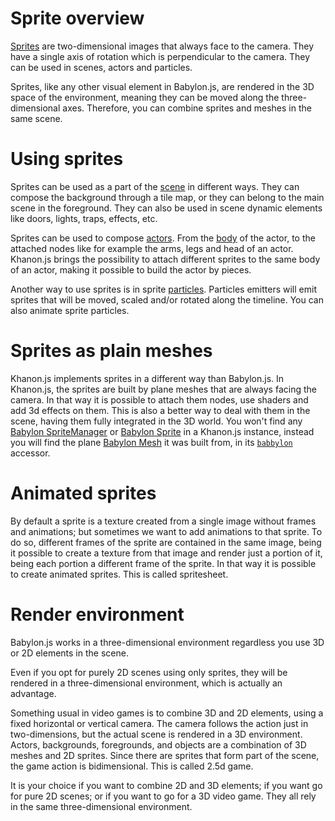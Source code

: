 # Sprite overview

[Sprites](https://khanonjs.com/api-docs/modules/decorators_sprite.html) are two-dimensional images that always face to the camera. They have a single axis of rotation which is perpendicular to the camera. They can be used in scenes, actors and particles.

Sprites, like any other visual element in Babylon.js, are rendered in the 3D space of the environment, meaning they can be moved along the three-dimensional axes. Therefore, you can combine sprites and meshes in the same scene.

# Using sprites

Sprites can be used as a part of the [scene](https://khanonjs.com/api-docs/modules/decorators_scene.html) in different ways. They can compose the background through a tile map, or they can belong to the main scene in the foreground. They can also be used in scene dynamic elements like doors, lights, traps, effects, etc.

Sprites can be used to compose [actors](https://khanonjs.com/api-docs/modules/decorators_actor.html). From the [body](https://khanonjs.com/api-docs/classes/decorators_actor.ActorInterface.html#body) of the actor, to the attached nodes like for example the arms, legs and head of an actor. Khanon.js brings the possibility to attach different sprites to the same body of an actor, making it possible to build the actor by pieces.

Another way to use sprites is in sprite [particles](https://khanonjs.com/api-docs/modules/decorators_particle.html). Particles emitters will emit sprites that will be moved, scaled and/or rotated along the timeline. You can also animate sprite particles.

# Sprites as plain meshes

Khanon.js implements sprites in a different way than Babylon.js. In Khanon.js, the sprites are built by plane meshes that are always facing the camera. In that way it is possible to attach them nodes, use shaders and add 3d effects on them. This is also a better way to deal with them in the scene, having them fully integrated in the 3D world. You won't find any [Babylon SpriteManager](https://doc.babylonjs.com/typedoc/classes/BABYLON.SpriteManager) or [Babylon Sprite](https://doc.babylonjs.com/typedoc/classes/BABYLON.Sprite) in a Khanon.js instance, instead you will find the plane [Babylon Mesh](https://doc.babylonjs.com/typedoc/classes/BABYLON.Mesh) it was built from, in its [`babbylon`](https://khanonjs.com/api-docs/classes/decorators_sprite.SpriteInterface.html#babylon) accessor.

# Animated sprites

By default a sprite is a texture created from a single image without frames and animations; but sometimes we want to add animations to that sprite. To do so, different frames of the sprite are contained in the same image, being it possible to create a texture from that image and render just a portion of it, being each portion a different frame of the sprite. In that way it is possible to create animated sprites. This is called spritesheet.

# Render environment

Babylon.js works in a three-dimensional environment regardless you use 3D or 2D elements in the scene.

Even if you opt for purely 2D scenes using only sprites, they will be rendered in a three-dimensional environment, which is actually an advantage.

Something usual in video games is to combine 3D and 2D elements, using a fixed horizontal or vertical camera. The camera follows the action just in two-dimensions, but the actual scene is rendered in a 3D environment. Actors, backgrounds, foregrounds, and objects are a combination of 3D meshes and 2D sprites. Since there are sprites that form part of the scene, the game action is bidimensional. This is called 2.5d game.

It is your choice if you want to combine 2D and 3D elements; if you want go for pure 2D scenes; or if you want to go for a 3D video game. They all rely in the same three-dimensional environment.
